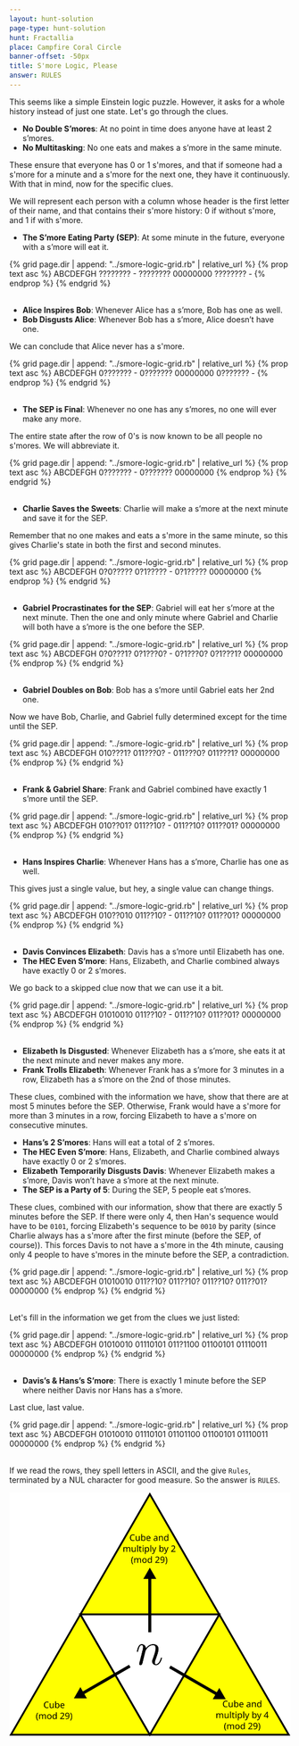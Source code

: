 ```yaml
---
layout: hunt-solution
page-type: hunt-solution
hunt: Fractallia
place: Campfire Coral Circle
banner-offset: -50px
title: S'more Logic, Please
answer: RULES
---
```

This seems like a simple Einstein logic puzzle. However, it asks for a whole history instead of just one state.
Let's go through the clues.

* **No Double S’mores**: At no point in time does anyone have at least 2 s’mores.
* **No Multitasking**: No one eats and makes a s’more in the same minute.

These ensure that everyone has 0 or 1 s'mores, and that if someone had a s'more for a minute and a s'more for the next one,
they have it continuously. With that in mind, now for the specific clues.

We will represent each person with a column whose header is the first letter of their name, and that contains their
s'more history: 0 if without s'more, and 1 if with s'more.

* **The S’more Eating Party (SEP)**: At some minute in the future, everyone with a s’more will eat it.

<div class="smore-logic-grid">
{% grid page.dir | append: "../smore-logic-grid.rb" | relative_url %}
{% prop text asc %}
ABCDEFGH
????????
-
????????
00000000
????????
-
{% endprop %}
{% endgrid %}
</div>
<br>

* **Alice Inspires Bob**: Whenever Alice has a s’more, Bob has one as well.
* **Bob Disgusts Alice**: Whenever Bob has a s’more, Alice doesn’t have one.

We can conclude that Alice never has a s'more.

<div class="smore-logic-grid">
{% grid page.dir | append: "../smore-logic-grid.rb" | relative_url %}
{% prop text asc %}
ABCDEFGH
0???????
-
0???????
00000000
0???????
-
{% endprop %}
{% endgrid %}
</div>
<br>

* **The SEP is Final**: Whenever no one has any s’mores, no one will ever make any more.

The entire state after the row of 0's is now known to be all people no s'mores. We will abbreviate it.

<div class="smore-logic-grid">
{% grid page.dir | append: "../smore-logic-grid.rb" | relative_url %}
{% prop text asc %}
ABCDEFGH
0???????
-
0???????
00000000
{% endprop %}
{% endgrid %}
</div>
<br>

* **Charlie Saves the Sweets**: Charlie will make a s’more at the next minute and save it for the SEP.

Remember that no one makes and eats a s'more in the same minute, so this gives Charlie's state in both the first and second minutes.

<div class="smore-logic-grid">
{% grid page.dir | append: "../smore-logic-grid.rb" | relative_url %}
{% prop text asc %}
ABCDEFGH
0?0?????
0?1?????
-
0?1?????
00000000
{% endprop %}
{% endgrid %}
</div>
<br>

* **Gabriel Procrastinates for the SEP**: Gabriel will eat her s’more at the next minute. Then the one and only minute where Gabriel and Charlie will both have a s’more is the one before the SEP.

<div class="smore-logic-grid">
{% grid page.dir | append: "../smore-logic-grid.rb" | relative_url %}
{% prop text asc %}
ABCDEFGH
0?0???1?
0?1???0?
-
0?1???0?
0?1???1?
00000000
{% endprop %}
{% endgrid %}
</div>
<br>

* **Gabriel Doubles on Bob**: Bob has a s’more until Gabriel eats her 2nd one.

Now we have Bob, Charlie, and Gabriel fully determined except for the time until the SEP.

<div class="smore-logic-grid">
{% grid page.dir | append: "../smore-logic-grid.rb" | relative_url %}
{% prop text asc %}
ABCDEFGH
010???1?
011???0?
-
011???0?
011???1?
00000000
{% endprop %}
{% endgrid %}
</div>
<br>

* **Frank & Gabriel Share**: Frank and Gabriel combined have exactly 1 s’more until the SEP.

<div class="smore-logic-grid">
{% grid page.dir | append: "../smore-logic-grid.rb" | relative_url %}
{% prop text asc %}
ABCDEFGH
010??01?
011??10?
-
011??10?
011??01?
00000000
{% endprop %}
{% endgrid %}
</div>
<br>

* **Hans Inspires Charlie**: Whenever Hans has a s’more, Charlie has one as well.

This gives just a single value, but hey, a single value can change things.

<div class="smore-logic-grid">
{% grid page.dir | append: "../smore-logic-grid.rb" | relative_url %}
{% prop text asc %}
ABCDEFGH
010??010
011??10?
-
011??10?
011??01?
00000000
{% endprop %}
{% endgrid %}
</div>
<br>

* **Davis Convinces Elizabeth**: Davis has a s’more until Elizabeth has one.
* **The HEC Even S’more**: Hans, Elizabeth, and Charlie combined always have exactly 0 or 2 s’mores.

We go back to a skipped clue now that we can use it a bit.

<div class="smore-logic-grid">
{% grid page.dir | append: "../smore-logic-grid.rb" | relative_url %}
{% prop text asc %}
ABCDEFGH
01010010
011??10?
-
011??10?
011??01?
00000000
{% endprop %}
{% endgrid %}
</div>
<br>

* **Elizabeth Is Disgusted**: Whenever Elizabeth has a s’more, she eats it at the next minute and never makes any more.
* **Frank Trolls Elizabeth**: Whenever Frank has a s’more for 3 minutes in a row, Elizabeth has a s’more on the 2nd of those minutes.

These clues, combined with the information we have, show that there are at most 5 minutes before the SEP.
Otherwise, Frank would have a s'more for more than 3 minutes in a row, forcing Elizabeth to have a s'more on consecutive minutes.

* **Hans’s 2 S’mores**: Hans will eat a total of 2 s’mores.
* **The HEC Even S’more**: Hans, Elizabeth, and Charlie combined always have exactly 0 or 2 s’mores.
* **Elizabeth Temporarily Disgusts Davis**: Whenever Elizabeth makes a s’more, Davis won’t have a s’more at the next minute.
* **The SEP is a Party of 5**: During the SEP, 5 people eat s’mores.

These clues, combined with our information, show that there are exactly 5 minutes before the SEP. If there were only 4,
then Han's sequence would have to be `0101`, forcing Elizabeth's sequence to be `0010` by parity (since Charlie always has a s'more
after the first minute (before the SEP, of course)). This forces Davis to not have a s'more in the 4th minute, causing only
4 people to have s'mores in the minute before the SEP, a contradiction.

<div class="smore-logic-grid">
{% grid page.dir | append: "../smore-logic-grid.rb" | relative_url %}
{% prop text asc %}
ABCDEFGH
01010010
011??10?
011??10?
011??10?
011??01?
00000000
{% endprop %}
{% endgrid %}
</div>
<br>

Let's fill in the information we get from the clues we just listed:

<div class="smore-logic-grid">
{% grid page.dir | append: "../smore-logic-grid.rb" | relative_url %}
{% prop text asc %}
ABCDEFGH
01010010
01110101
011?1100
01100101
01110011
00000000
{% endprop %}
{% endgrid %}
</div>
<br>

* **Davis’s & Hans’s S’more**: There is exactly 1 minute before the SEP where neither Davis nor Hans has a s’more.

Last clue, last value.

<div class="smore-logic-grid">
{% grid page.dir | append: "../smore-logic-grid.rb" | relative_url %}
{% prop text asc %}
ABCDEFGH
01010010
01110101
01101100
01100101
01110011
00000000
{% endprop %}
{% endgrid %}
</div>
<br>

If we read the rows, they spell letters in ASCII, and the give `Rules`, terminated by a NUL character for good measure.
So the answer is `RULES`.

<img class="center-img" src="../rules.svg"/>